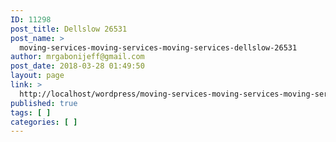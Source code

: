 ```yaml
---
ID: 11298
post_title: Dellslow 26531
post_name: >
  moving-services-moving-services-moving-services-dellslow-26531
author: mrgabonijeff@gmail.com
post_date: 2018-03-28 01:49:50
layout: page
link: >
  http://localhost/wordpress/moving-services-moving-services-moving-services-dellslow-26531/
published: true
tags: [ ]
categories: [ ]
---
```

